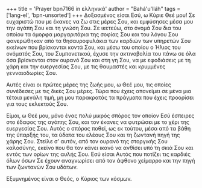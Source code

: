 +++
title = 'Prayer bpn7166 in ελληνικά'
author = "Bahá'u'lláh"
tags = ['lang-el', 'bpn-unsorted']
+++
∆οξασµένος είσαι Εσύ, ω Κύριε Θεέ µου! Σε ευχαριστώ που µε έκανες να ζω στις µέρες Σου, και εµφύσησες µέσα µου την αγάπη Σου και τη γνώση Σου. Σε ικετεύω, στο όνοµά Σου δια του οποίου τα όµορφα µαργαριτάρια της σοφίας Σου και του λόγου Σου φανερώθηκαν από τα θησαυροφυλάκια των καρδιών των υπηρετών Σου εκείνων που βρίσκονται κοντά Σου, και µέσω του οποίου ο Ήλιος του ονόµατός Σου, του Συµπονετικού, έχυσε την ακτινοβολία του πάνω σε όλα όσα βρίσκονται στον ουρανό Σου και στη γη Σου, να µε εφοδιάσεις µε τη χάρη και την ευεργεσίας Σου, µε τις θαυµαστές και κρυµµένες γενναιοδωρίες Σου.

Αυτές είναι οι πρώτες µέρες της ζωής µου, ω Θεέ µου, τις οποίες συνέδεσες µε τις δικές Σου µέρες. Τώρα που έχεις απονείµει σε µένα µια τέτοια µεγάλη τιµή, µη µου παρακρατάς τα πράγµατα που έχεις προορίσει για τους εκλεκτούς Σου.

Είµαι, ω Θεέ µου, µόνο ένας πολύ µικρός σπόρος τον οποίον Εσύ έσπειρες στο έδαφος της αγάπης Σου, και τον έκανες να φυτρώσει µε το χέρι της ευεργεσίας Σου. Αυτός ο σπόρος ποθεί, ως εκ τούτου, µέσα από τα βάθη της ύπαρξής του, τα ύδατα του ελέους Σου και τη ζωντανή πηγή της χάρης Σου. Στείλε σ’ αυτόν, από τον ουρανό της στοργικής Σου καλοσύνης, εκείνο που θα τον κάνει ικανό να ανθίσει υπό τη σκιά Σου και εντός των ορίων της αυλής Σου. Εσύ είσαι Αυτός που ποτίζει τις καρδιές όλων όσων Σε έχουν αναγνωρίσει από τον άφθονο χείµαρρο και την πηγή των ζωντανών Σου υδάτων.

Εξυµνηµένος είναι ο Θεός, ο Κύριος των κόσµων.
